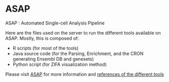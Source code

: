 # ASAP
ASAP : Automated Single-cell Analysis Pipeline

Here are the files used on the server to run the different tools available on ASAP.
Mostly, this is composed of:
- R scripts (for most of the tools)
- Java source code (for the Parsing, Enrichment, and the CRON generating Ensembl DB and genesets)
- Python script (for ZIFA visualization method)

Please visit <a href="https://asap.epfl.ch">ASAP</a> for more information and <a href="https://asap.epfl.ch/home/about">references of the different tools</a>
